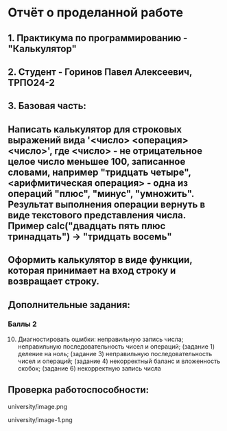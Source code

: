 # Отчёт о проделанной работе
## 1. Практикума по программированию - "Калькулятор"
## 2. Студент - Горинов Павел Алексеевич, ТРПО24-2
## 3. Базовая часть:
## Написать калькулятор для строковых выражений вида '<число> <операция> <число>', где <число> - не отрицательное целое число меньшее 100, записанное словами, например "тридцать четыре", <арифмитическая операция> - одна из операций "плюс", "минус", "умножить". Результат выполнения операции вернуть в виде текстового представления числа. Пример calc("двадцать пять плюс тринадцать") -> "тридцать восемь"
## Оформить калькулятор в виде функции, которая принимает на вход строку и возвращает строку.

## Дополнительные задания:
### Баллы 2
10) Диагностировать ошибки: неправильную запись числа; неправильную последовательность чисел и операций; (задание 1) деление на ноль; (задание 3) неправильную последовательность чисел и операций; (задание 4) некорректный баланс и вложенность скобок; (задание 6) некорректную запись числа

## Проверка работоспособности:
university/image.png

university/image-1.png
